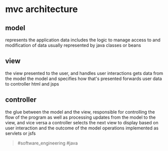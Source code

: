 # mvc architecture
## model
represents the application data
includes the logic to manage access to and modification of data
usually represented by java classes or beans

## view
the view presented to the user, and handles user interactions
gets data from the model the model and specifies how that's presented
forwards user data to controller
html and jsps

## controller 
the glue between the model and the view, responsible for controlling the flow of the program as well as processing updates from the model to the view, and vice versa
a controller selects the next view to display based on user interaction and the outcome of the model operations
implemented as servlets or jsfs

> #software_engineering #java 
